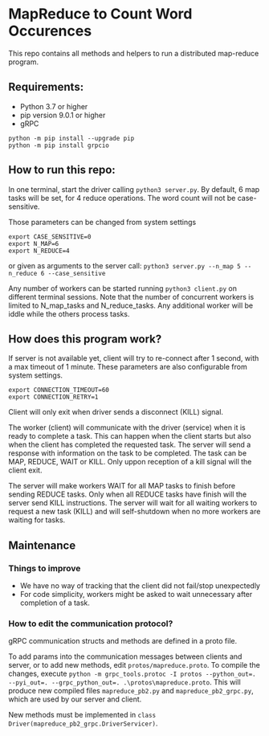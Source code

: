 # MapReduce to Count Word Occurences

This repo contains all methods and helpers to run a distributed map-reduce program.

## Requirements:

 - Python 3.7 or higher
 - pip version 9.0.1 or higher
 - gRPC

```
python -m pip install --upgrade pip
python -m pip install grpcio
```

## How to run this repo:

In one terminal, start the driver calling `python3 server.py`. By default, 6 map tasks will be set, for 4 reduce operations. The word count will not be case-sensitive. 

Those parameters can be changed from system settings 
```
export CASE_SENSITIVE=0
export N_MAP=6
export N_REDUCE=4
```

or given as arguments to the server call:
`python3 server.py --n_map 5 --n_reduce 6 --case_sensitive`


Any number of workers can be started running `python3 client.py` on different terminal sessions. Note that the number of concurrent workers is limited to N_map_tasks and N_reduce_tasks. Any additional worker will be iddle while the others process tasks.


## How does this program work?

 If server is not available yet, client will try to re-connect after 1 second, with a max timeout of 1 minute. These parameters are also configurable from system settings.
  
```
export CONNECTION_TIMEOUT=60
export CONNECTION_RETRY=1
```
 Client will only exit when driver sends a disconnect (KILL) signal.
 
 The worker (client) will communicate with the driver (service) when it is ready to complete a task. This can happen when the client starts but also when the client has completed the requested task. The server will send a response with information on the task to be completed. The task can be MAP, REDUCE, WAIT or KILL. Only uppon reception of a kill signal will the client exit. 
 
 The server will make workers WAIT for all MAP tasks to finish before sending REDUCE tasks. Only when all REDUCE tasks have finish will the server send KILL instructions. The server will wait for all waiting workers to request a new task (KILL) and will self-shutdown when no more workers are waiting for tasks.
 

## Maintenance

### Things to improve

- We have no way of tracking that the client did not fail/stop unexpectedly
- For code simplicity, workers might be asked to wait unnecessary after completion of a task.

### How to edit the communication protocol?

gRPC communication structs and methods are defined in a proto file. 

To add params into the communication messages between clients and server, or to add new methods, edit `protos/mapreduce.proto`. To compile the changes, execute `python -m grpc_tools.protoc -I protos --python_out=. --pyi_out=. --grpc_python_out=. .\protos\mapreduce.proto`. This will produce new compiled files `mapreduce_pb2.py` and `mapreduce_pb2_grpc.py`, which are used by our server and client. 

New methods must be implemented in `class Driver(mapreduce_pb2_grpc.DriverServicer)`.

 